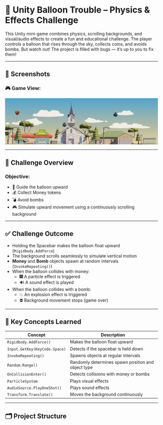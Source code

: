 # 🎈 Unity Balloon Trouble – Physics & Effects Challenge

This Unity mini-game combines physics, scrolling backgrounds, and visual/audio effects to create a fun and educational challenge. The player controls a balloon that rises through the sky, collects coins, and avoids bombs. But watch out! The project is filled with bugs — it’s up to you to fix them!

---

## 📸 Screenshots

### 🎮 Game View:
<img src="1.png" alt="Game View" width="700"/>

---

## 🎯 Challenge Overview

### Objective:
- 🎈 Guide the balloon upward
- 💰 Collect Money tokens
- 💣 Avoid bombs
- 🎮 Simulate upward movement using a continuously scrolling background

---

## ✅ Challenge Outcome

- Holding the Spacebar makes the balloon float upward (`Rigidbody.AddForce`)
- The background scrolls seamlessly to simulate vertical motion
- **Money** and **Bomb** objects spawn at random intervals (`InvokeRepeating()`)
- When the balloon collides with money:
  - 🎆 A particle effect is triggered
  - 🔊 A sound effect is played
- When the balloon collides with a bomb:
  - 💥 An explosion effect is triggered
  - ⛔ Background movement stops (game over)

---

## 🧠 Key Concepts Learned

| Concept                     | Description                                                |
|-----------------------------|-------------------------------------------------------------|
| `Rigidbody.AddForce()`      | Makes the balloon float upward                             |
| `Input.GetKey(KeyCode.Space)` | Detects if the spacebar is held down                     |
| `InvokeRepeating()`         | Spawns objects at regular intervals                        |
| `Random.Range()`            | Randomly determines spawn position and object type         |
| `OnCollisionEnter()`        | Detects collisions with money or bombs                     |
| `ParticleSystem`            | Plays visual effects                                       |
| `AudioSource.PlayOneShot()` | Plays sound effects                                        |
| `Transform.Translate()`     | Moves the background continuously                          |

---

## 🗂️ Project Structure
